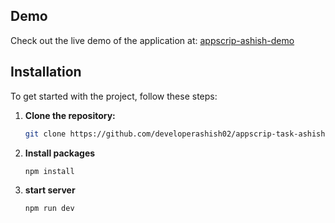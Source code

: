 ## Demo

Check out the live demo of the application at: [appscrip-ashish-demo](https://appscrip-ashish.netlify.app)

## Installation

To get started with the project, follow these steps:

1. **Clone the repository:**

   ```bash
   git clone https://github.com/developerashish02/appscrip-task-ashish.git
   ```

2. **Install packages**

   ```bash
   npm install
   ```

3. **start server**

   ```bash
   npm run dev
   ```
